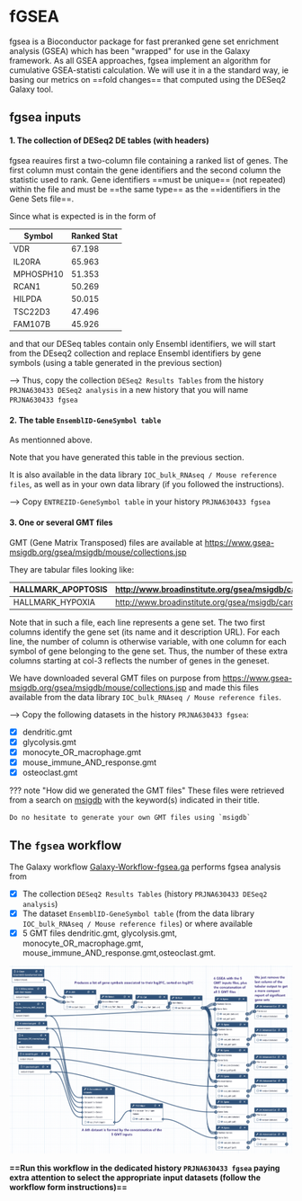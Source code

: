 # fGSEA

fgsea is a Bioconductor package for fast preranked gene set enrichment analysis (GSEA) which
has been "wrapped" for use in the Galaxy framework.
As all GSEA approaches, fgsea implement an algorithm for cumulative GSEA-statisti
calculation. We will use it in a the standard way, ie basing our metrics on ==fold changes==
that computed using the DESeq2 Galaxy tool.

## fgsea inputs

#### 1. The collection of DESeq2 DE tables (with headers)
fgsea reauires first a two-column file containing a ranked list of genes. The first column
must contain the gene identifiers and the second column the statistic used to rank. Gene
identifiers ==must be unique== (not repeated) within the file and must be ==the same type==
as the ==identifiers in the Gene Sets file==.

Since what is expected is in the form of

| Symbol | Ranked Stat |
|---|---|
| VDR | 67.198 |
| IL20RA | 65.963 |
| MPHOSPH10 | 51.353 |
| RCAN1 | 50.269 |
| HILPDA | 50.015 |
| TSC22D3 | 47.496 |
| FAM107B | 45.926 |

and that our DESeq tables contain only Ensembl identifiers, we will start from the DEseq2
collection and replace Ensembl identifiers by gene symbols (using a table generated in the
previous section)

--> Thus, copy the collection `DESeq2 Results Tables` from the history `PRJNA630433
DESeq2 analysis` in a new history that you will name `PRJNA630433 fgsea`

#### 2. The table `EnsemblID-GeneSymbol table`

As mentionned above.

Note that you have generated this table in the previous section.

It is also available in the data library `IOC_bulk_RNAseq / Mouse reference files`, as well
as in your own data library (if you followed the instructions).

--> Copy `ENTREZID-GeneSymbol table` in your history `PRJNA630433 fgsea`

#### 3. One or several GMT files

GMT (Gene Matrix Transposed) files are available at
https://www.gsea-msigdb.org/gsea/msigdb/mouse/collections.jsp

They are tabular files looking like:

| HALLMARK_APOPTOSIS | http://www.broadinstitute.org/gsea/msigdb/cards/HALLMARK_APOPTOSIS | CASP3 | CASP9 | ... |
|---|---|---|---|---|
| HALLMARK_HYPOXIA | http://www.broadinstitute.org/gsea/msigdb/cards/HALLMARK_HYPOXIA | PGK1 | PDK1 | ... |

Note that in such a file, each line represents a gene set. The two first columns identify
the gene set (its name and it description URL). For each line, the number of column is
otherwise variable, with one column for each symbol of gene belonging to the gene set. Thus,
the number of these extra columns starting at col-3 reflects the number of genes in the
geneset.

We have downloaded several GMT files on purpose from
https://www.gsea-msigdb.org/gsea/msigdb/mouse/collections.jsp and made this files available
from the data library `IOC_bulk_RNAseq / Mouse reference files`.

--> Copy the following datasets in the history `PRJNA630433 fgsea`:

- [x] dendritic.gmt
- [x] glycolysis.gmt
- [x] monocyte_OR_macrophage.gmt
- [x] mouse_immune_AND_response.gmt
- [x] osteoclast.gmt

??? note "How did we generated the GMT files"
    These files were retrieved from a search on [msigdb](https://www.gsea-msigdb.org/gsea/msigdb)
    with the keyword(s) indicated in their title.
    
    Do no hesitate to generate your own GMT files using `msigdb`

## The `fgsea` workflow

The Galaxy workflow [Galaxy-Workflow-fgsea.ga](Galaxy-Workflow-fgsea.ga) performs fgsea
analysis from

- [x] The collection `DESeq2 Results Tables` (history `PRJNA630433 DESeq2 analysis`)
- [x] The dataset `EnsemblID-GeneSymbol table` (from the data library `IOC_bulk_RNAseq /
Mouse reference files`) or where available
- [x] 5 GMT files dendritic.gmt, glycolysis.gmt, monocyte_OR_macrophage.gmt,
  mouse_immune_AND_response.gmt,osteoclast.gmt.

![](images/Workflow-fgsea.png)

**==Run this workflow in the dedicated history `PRJNA630433 fgsea` paying extra attention to
select the appropriate input datasets (follow the workflow form instructions)==**
